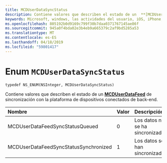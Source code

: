 ```yaml
---
title: MCDUserDataSyncStatus
description: Contiene valores que describen el estado de un  **[MCDUserDataFeed](MCDUserDataFeed.md)** de sincronización con la plataforma de dispositivos conectados de back-end.
keywords: Microsoft, windows, las actividades del usuario, iOS, iPhone, objectiveC, conectado los dispositivos, proyecto Roma
ms.openlocfilehash: 805192b0d9169c799f30b7daa0371767145ae86f
ms.sourcegitcommit: 945a0f4bda02e3b4eb9a665379c2af9bd5285a53
ms.translationtype: MT
ms.contentlocale: es-ES
ms.lasthandoff: 04/18/2019
ms.locfileid: "59801417"
---
```

# <a name="enum-mcduserdatasyncstatus"></a>Enum `MCDUserDataSyncStatus`

```
typedef NS_ENUM(NSInteger, MCDUserDataSyncStatus)
```

Contiene valores que describen el estado de un  **[MCDUserDataFeed](MCDUserDataFeed.md)** de sincronización con la plataforma de dispositivos conectados de back-end.

|Nombre | Valor | Descripción |
|:-- |:-- |:-- |
|  MCDUserDataFeedSyncStatusQueued |0| Los datos no se ha sincronizado. |
| MCDUserDataFeedSyncStatusSynchronized |1| Los datos se han sincronizado.|